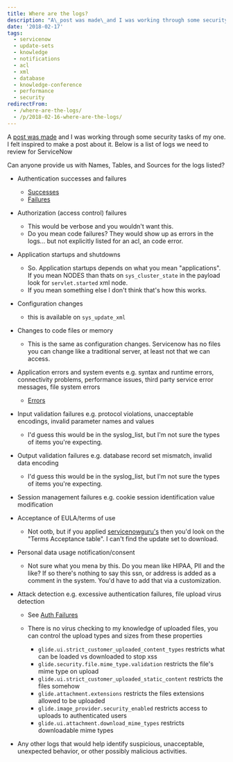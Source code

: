 ```yaml
---
title: Where are the logs?
description: "A\_post was made\_and I was working through some security tasks of my one. I felt inspired to make a post about it. Below is a list of logs we need to review f..."
date: '2018-02-17'
tags:
  - servicenow
  - update-sets
  - knowledge
  - notifications
  - acl
  - xml
  - database
  - knowledge-conference
  - performance
  - security
redirectFrom:
  - /where-are-the-logs/
  - /p/2018-02-16-where-are-the-logs/
---
```


<!--StartFragment-->

A [post was made](https://community.servicenow.com/thread/292580) and I was working through some security tasks of my one. I felt inspired to make a post about it. Below is a list of logs we need to review for ServiceNow

Can anyone provide us with Names, Tables, and Sources for the logs listed?

* Authentication successes and failures

  * [Successes](https://.service-now.com/sysevent_list.do?sysparm_query=sys_created_onONToday%40javascript%3Ags.daysAgoStart(0)%40javascript%3Ags.daysAgoEnd(0)%5Ename%3Dlogin)
  * [Failures](https://.service-now.com/sysevent_list.do?sysparm_query=sys_created_onONToday%40javascript%3Ags.daysAgoStart(0)%40javascript%3Ags.daysAgoEnd(0)%5Ename%3Dlogin.failed)
* Authorization (access control) failures

  * This would be verbose and you wouldn't want this.
  * Do you mean code failures? They would show up as errors in the logs... but not explicitly listed for an acl, an code error.
* Application startups and shutdowns

  * So. Application startups depends on what you mean "applications". If you mean NODES than thats on `sys_cluster_state` in the payload look for `servlet.started` xml node.
  * If you mean something else I don't think that's how this works.
* Configuration changes

  * this is available on `sys_update_xml`
* Changes to code files or memory

  * This is the same as configuration changes. Servicenow has no files you can change like a traditional server, at least not that we can access.
* Application errors and system events e.g. syntax and runtime errors, connectivity problems, performance issues, third party service error messages, file system errors

  * [Errors](https://.service-now.com/syslog_list.do?sysparm_query=sys_created_onONToday%40javascript%3Ags.daysAgoStart(0)%40javascript%3Ags.daysAgoEnd(0)%5Elevel%3D2)
* Input validation failures e.g. protocol violations, unacceptable encodings, invalid parameter names and values

  * I'd guess this would be in the syslog_list, but I'm not sure the types of items you're expecting.
* Output validation failures e.g. database record set mismatch, invalid data encoding

  * I'd guess this would be in the syslog_list, but I'm not sure the types of items you're expecting.
* Session management failures e.g. cookie session identification value modification
* Acceptance of EULA/terms of use

  * Not ootb, but if you applied [servicenowguru's](https://www.servicenowguru.com/system-definition/login-terms-conditions-dialog/) then you'd look on the "Terms Acceptance table". I can't find the update set to download.
* Personal data usage notification/consent

  * Not sure what you mena by this. Do you mean like HIPAA, PII and the like? If so there's nothing to say this ssn, or address is added as a comment in the system. You'd have to add that via a customization.
* Attack detection e.g. excessive authentication failures, file upload virus detection

  * See [Auth Failures](https://.service-now.com/sysevent_list.do?sysparm_query=sys_created_onONToday%40javascript%3Ags.daysAgoStart(0)%40javascript%3Ags.daysAgoEnd(0)%5Ename%3Dlogin.failed)
  * There is no virus checking to my knowledge of uploaded files, you can control the upload types and sizes from these properties

    * `glide.ui.strict_customer_uploaded_content_types` restricts what can be loaded vs downloaded to stop xss
    * `glide.security.file.mime_type.validation` restricts the file's mime type on  upload
    * `glide.ui.strict_customer_uploaded_static_content` restricts the files somehow
    * `glide.attachment.extensions` restricts the files extensions allowed to be uploaded
    * `glide.image_provider.security_enabled` restricts access to uploads to authenticated users
    * `glide.ui.attachment.download_mime_types` restricts downloadable mime types
* Any other logs that would help identify suspicious, unacceptable, unexpected behavior, or other possibly malicious activities.